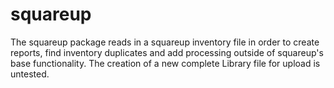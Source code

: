 # squareup
The squareup package reads in a squareup inventory file in order to create reports, find inventory duplicates and add processing outside of squareup's base functionality. The creation of a new complete Library file for upload is untested.

